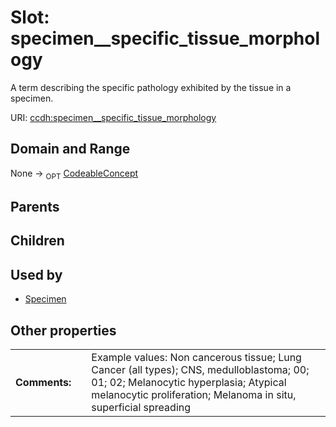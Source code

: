 
# Slot: specimen__specific_tissue_morphology


A term describing the specific pathology exhibited by the tissue in a specimen.

URI: [ccdh:specimen__specific_tissue_morphology](https://example.org/ccdh/specimen__specific_tissue_morphology)


## Domain and Range

None ->  <sub>OPT</sub> [CodeableConcept](CodeableConcept.md)

## Parents


## Children


## Used by

 * [Specimen](Specimen.md)

## Other properties

|  |  |  |
| --- | --- | --- |
| **Comments:** | | Example values: Non cancerous tissue; Lung Cancer (all types); CNS, medulloblastoma; 00;  01;  02; Melanocytic hyperplasia; Atypical melanocytic proliferation; Melanoma in situ, superficial spreading |

